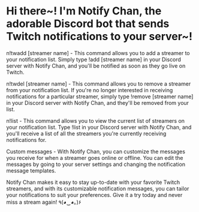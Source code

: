 # Hi there~! I'm Notify Chan, the adorable Discord bot that sends Twitch notifications to your server~!

n!twadd [streamer name] - This command allows you to add a streamer to your notification list. Simply type !add [streamer name] in your Discord server with Notify Chan, and you'll be notified as soon as they go live on Twitch.

n!twdel [streamer name] - This command allows you to remove a streamer from your notification list. If you're no longer interested in receiving notifications for a particular streamer, simply type !remove [streamer name] in your Discord server with Notify Chan, and they'll be removed from your list.

n!list - This command allows you to view the current list of streamers on your notification list. Type !list in your Discord server with Notify Chan, and you'll receive a list of all the streamers you're currently receiving notifications for.

Custom messages - With Notify Chan, you can customize the messages you receive for when a streamer goes online or offline. You can edit the messages by going to your server settings and changing the notification message templates.

Notify Chan makes it easy to stay up-to-date with your favorite Twitch streamers, and with its customizable notification messages, you can tailor your notifications to suit your preferences. Give it a try today and never miss a stream again! ٩(◕‿◕｡)۶
